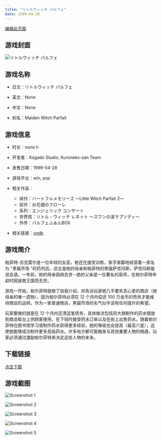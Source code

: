 ```yaml
---
title: "リトルウィッチ パルフェ"
date: 1999-04-28
---
```

[编辑此页面](https://github.com/ACG-3/ADV3-source/blob/main/source/_posts/%E3%83%AA%E3%83%88%E3%83%AB%E3%82%A6%E3%82%A3%E3%83%83%E3%83%81%20%E3%83%91%E3%83%AB%E3%83%95%E3%82%A7.md)

## 游戏封面

![リトルウィッチ パルフェ](https%3A//pan.timero.xyz/onedrive/img_lib_001/%E3%83%AA%E3%83%88%E3%83%AB%E3%82%A6%E3%82%A3%E3%83%83%E3%83%81%20%E3%83%91%E3%83%AB%E3%83%95%E3%82%A7_cover.avif)


## 游戏名称

- 日文：リトルウィッチ パルフェ
- 英文：None
- 中文：None

- 别名：Maiden Witch Parfait


## 游戏信息

- 时长：none h
- 开发者：Kogado Studio, Kuroneko-san Team
- 发售日期：1999-04-28
- 游戏平台：win, psp
- 相关作品：
   - 续作：ハートフルメモリーズ 〜Little Witch Parfait 2〜
   - 前作：お花畑のフローレ
   - 系列：エンジェリック コンサート
   - 世界观：リトル・ウィッチ レネット 〜スワンの涙ラプソディ〜
   - 外传：パルフェふぁんBOX

- 相关链接：[vndb](https://vndb.org/v873)


## 游戏简介

帕菲特-苏克雷尔是一位年轻的女巫，她还在接受训练，笨手笨脚地经营着一家名为 "黑猫市场 "的药剂店，店主是她的母亲和帕菲特的黑猫萨克玛斯，萨克玛斯能说会道。一年前，她的母亲因病去世--她的父亲是一位著名的巫师，在帕尔菲特年幼时因拯救王国而去世。

游戏一开始，帕尔菲特就做了自我介绍，并告诉玩家她几乎要失去心爱的商店（她母亲的唯一遗物），因为帕尔菲特必须在 12 个月内偿还 100 万金币的债务才能维持商店的运转。作为一家普通商店，黑猫市场的名气似乎没有任何提升的希望。

玩家要做的就是在 12 个月内还清这笔债务，具体做法包括将大锅制作的药水摆放到商店柜台上供顾客使用、在下班时接受药水订单以及在街上出售药水。随着帕尔菲特在图书馆学习或制作药水获得更多经验，她的等级也会提高（最高六星），这使她能够成功制作更多高级药水。许多地方都可能触发与其他重要人物的相遇，玩家必须通过激励帕尔菲特来决定这些人物的未来。




## 下载链接

[点击下载](https://pan.timero.xyz/onedrive/adv_lib_001/%E3%83%AA%E3%83%88%E3%83%AB%E3%82%A6%E3%82%A3%E3%83%83%E3%83%81%20%E3%83%91%E3%83%AB%E3%83%95%E3%82%A7)


## 游戏截图


![Screenshot 1](https%3A//pan.timero.xyz/onedrive/img_lib_001/%E3%83%AA%E3%83%88%E3%83%AB%E3%82%A6%E3%82%A3%E3%83%83%E3%83%81%20%E3%83%91%E3%83%AB%E3%83%95%E3%82%A7_Screenshot_1.avif)

![Screenshot 2](https%3A//pan.timero.xyz/onedrive/img_lib_001/%E3%83%AA%E3%83%88%E3%83%AB%E3%82%A6%E3%82%A3%E3%83%83%E3%83%81%20%E3%83%91%E3%83%AB%E3%83%95%E3%82%A7_Screenshot_2.avif)

![Screenshot 3](https%3A//pan.timero.xyz/onedrive/img_lib_001/%E3%83%AA%E3%83%88%E3%83%AB%E3%82%A6%E3%82%A3%E3%83%83%E3%83%81%20%E3%83%91%E3%83%AB%E3%83%95%E3%82%A7_Screenshot_3.avif)

![Screenshot 4](https%3A//pan.timero.xyz/onedrive/img_lib_001/%E3%83%AA%E3%83%88%E3%83%AB%E3%82%A6%E3%82%A3%E3%83%83%E3%83%81%20%E3%83%91%E3%83%AB%E3%83%95%E3%82%A7_Screenshot_4.avif)

![Screenshot 5](https%3A//pan.timero.xyz/onedrive/img_lib_001/%E3%83%AA%E3%83%88%E3%83%AB%E3%82%A6%E3%82%A3%E3%83%83%E3%83%81%20%E3%83%91%E3%83%AB%E3%83%95%E3%82%A7_Screenshot_5.avif)

